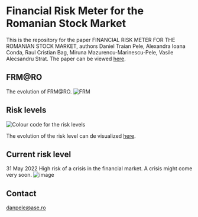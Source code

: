 # Financial Risk Meter for the Romanian Stock Market

This is the repository for the paper FINANCIAL RISK METER FOR THE ROMANIAN STOCK MARKET, authors Daniel Traian Pele, Alexandra Ioana Conda, Raul Cristian Bag, Miruna Mazurencu-Marinescu-Pele, Vasile Alecsandru Strat.
The paper can be viewed [here]().


## FRM@RO
The evolution of FRM@RO.
![FRM](/frm_ro/docs/assets/FRM_RO.png)

## Risk levels
![Colour code for the risk levels](/frm_ro/docs/assets/color_code.png)

The evolution of the risk level can de visualized [here](https://danpele.github.io/frm_ro/docs/assets/FRM_RO.html).

## Current risk level
31 May 2022
High risk of a crisis in the financial market.	A crisis might come very soon.
![image](https://user-images.githubusercontent.com/26813254/178288115-d9c682c0-ba87-47ee-bf36-d872985a288d.png)





## Contact
danpele@ase.ro
